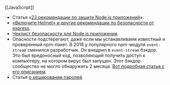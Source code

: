 [[JavaScript]]

- Статья «[23 рекомендации по защите Node.js приложений](https://medium.com/webbdev/23-%D1%80%D0%B5%D0%BA%D0%BE%D0%BC%D0%B5%D0%BD%D0%B4%D0%B0%D1%86%D0%B8%D0%B8-%D0%BF%D0%BE-%D0%B7%D0%B0%D1%89%D0%B8%D1%82%D0%B5-node-js-%D0%BF%D1%80%D0%B8%D0%BB%D0%BE%D0%B6%D0%B5%D0%BD%D0%B8%D0%B9-e3fbc348f92)».
- [«Включите Helmet» и другие рекомендации по безопасности от express](https://expressjs.com/ru/advanced/best-practice-security.html).
- [Чеклист безопасности для Node.js приложения](https://blog.risingstack.com/node-js-security-checklist/).
- Опасности подстерегают, даже если мы устанавливаем известный и проверенный npm-пакет. В 2018 у популярного npm-модуля `event-stream` сменился разработчик. Он внедрил в `event-stream` бэкдор. Это был вредоносный код, позволяющий получить доступ к компьютеру, на котором вирус был запущен. Этот бэкдор сообщество не могло обнаружить 2 месяца. [Вот подробная статья с его описанием](https://habr.com/ru/post/431360/).
- Статья [о хешировании паролей](https://thecode.media/hash-brown/).
